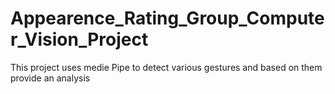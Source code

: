 # Appearence_Rating_Group_Computer_Vision_Project
This project uses medie Pipe to detect various gestures and based on them provide an analysis
